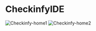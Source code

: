 # CheckinfyIDE 

![Checkinfy-home1](https://user-images.githubusercontent.com/61022242/87338610-12703880-c563-11ea-8c10-6ddf99796cc5.png)
![Checkinfy-home2](https://user-images.githubusercontent.com/61022242/87338679-26b43580-c563-11ea-8afa-023497b03b95.png)
